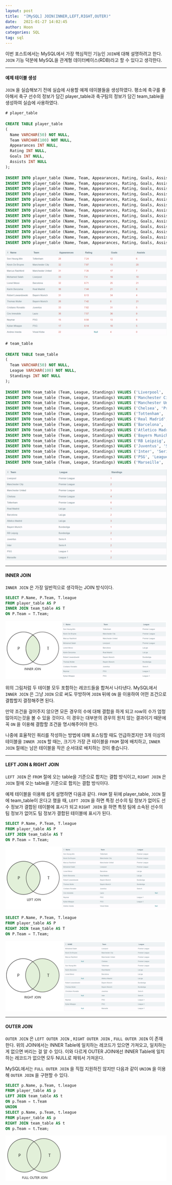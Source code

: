 ```yaml
---
layout: post
title:  "[MySQL] JOIN(INNER,LEFT,RIGHT,OUTER)"
date:   2021-01-27 14:02:45
author: Hoon
categories: SQL
tag: sql
---
```


이번 포스트에서는 MySQL에서 가장 핵심적인 기능인 `JOIN`에 대해 설명하려고 한다. `JOIN` 기능 덕분에 MySQL을 관계형 데이터베이스(RDB)라고 할 수 있다고 생각한다. 

-----

#### 예제  테이블 생성

`JOIN` 을 실습해보기 전에 실습에 사용할 예제 테이블들을 생성하였다. 평소에 축구를 좋아해서 축구 선수의 정보가 담긴 player_table과 축구팀의 정보가 담긴 team_table을 생성하여 실습에 사용하였다.

~~~sql
# player_table

CREATE TABLE player_table
(
  Name VARCHAR(50) NOT NULL,
  Team VARCHAR(100) NOT NULL,
  Appearances INT NULL,
  Rating INT NULL,
  Goals INT NULL,
  Assists INT NULL
);

INSERT INTO player_table (Name, Team, Appearances, Rating, Goals, Assists) VALUES ('Son Heung-Min', 'Tottenham', 28, 7.24, 12, 6);
INSERT INTO player_table (Name, Team, Appearances, Rating, Goals, Assists) VALUES ('Kevin De Bruyne',  'Manchester City', 32, 7.97, 13, 20);
INSERT INTO player_table (Name, Team, Appearances, Rating, Goals, Assists) VALUES ('Marcus Rashford',  'Manchester United', 31, 7.35, 17, 7);
INSERT INTO player_table (Name, Team, Appearances, Rating, Goals, Assists) VALUES ('Mohamed Salah', 'Liverpool', 33, 7.40, 19, 10);
INSERT INTO player_table (Name, Team, Appearances, Rating, Goals, Assists) VALUES ('Lionel Messi', 'Barcelona', 32, 8.71, 25, 21);
INSERT INTO player_table (Name, Team, Appearances, Rating, Goals, Assists) VALUES ('Karim Benzema', 'Real Madrid', 36, 7.44, 21, 8);
INSERT INTO player_table (Name, Team, Appearances, Rating, Goals, Assists) VALUES ('Robert Lewandowski', 'Bayern Munich', 31, 8.13, 34, 4);
INSERT INTO player_table (Name, Team, Appearances, Rating, Goals, Assists) VALUES ('Thomas Muller', 'Bayern Munich', 26, 7.42, 8, 21);
INSERT INTO player_table (Name, Team, Appearances, Rating, Goals, Assists) VALUES ('Cristiano Ronaldo', 'Juventus', 33, 7.82, 31, 5);
INSERT INTO player_table (Name, Team, Appearances, Rating, Goals, Assists) VALUES ('Ciro Immobile', 'Lazio', 36, 7.57, 36, 9);
INSERT INTO player_table (Name, Team, Appearances, Rating, Goals, Assists) VALUES ('Neymar', 'PSG', 15, 8.58, 13, 6);
INSERT INTO player_table (Name, Team, Appearances, Rating, Goals, Assists) VALUES ('Kylian Mbappe', 'PSG', 17, 8.14, 18, 5);
INSERT INTO player_table (Name, Team, Appearances, Rating, Goals, Assists) VALUES ('Andres Iniesta', 'Vissel Kobe', 22, NULL, 4, 0);
~~~

![player_table.PNG](https://github.com/hoon-923/hoon-923.github.io/blob/main/_images/SQL/SQL_%EB%AC%B8%EB%B2%95/JOIN_1/player_table.PNG?raw=true)

~~~sql
# team_table

CREATE TABLE team_table
(
  Team VARCHAR(50) NOT NULL,
  League VARCHAR(100) NOT NULL,
  Standings INT NOT NULL
);

INSERT INTO team_table (Team, League, Standings) VALUES ('Liverpool', 'Premier League', 1);
INSERT INTO team_table (Team, League, Standings) VALUES ('Manchester City', 'Premier League', 2);
INSERT INTO team_table (Team, League, Standings) VALUES ('Manchester United', 'Premier League', 3);
INSERT INTO team_table (Team, League, Standings) VALUES ('Chelsea', 'Premier League', 4);
INSERT INTO team_table (Team, League, Standings) VALUES ('Tottenham', 'Premier League', 6);
INSERT INTO team_table (Team, League, Standings) VALUES ('Real Madrid', 'LaLiga', 1);
INSERT INTO team_table (Team, League, Standings) VALUES ('Barcelona', 'LaLiga', 2);
INSERT INTO team_table (Team, League, Standings) VALUES ('Atletico Madrid', 'LaLiga', 3);
INSERT INTO team_table (Team, League, Standings) VALUES ('Bayern Munich', 'Bundesliga', 1);
INSERT INTO team_table (Team, League, Standings) VALUES ('RB Leipzig', 'Bundesliga', 2);
INSERT INTO team_table (Team, League, Standings) VALUES ('Juventus', 'Serie A', 1);
INSERT INTO team_table (Team, League, Standings) VALUES ('Inter', 'Serie A', 2);
INSERT INTO team_table (Team, League, Standings) VALUES ('PSG', 'League 1', 1);
INSERT INTO team_table (Team, League, Standings) VALUES ('Marseille', 'League 1', 2);
~~~

![team_table.PNG](https://github.com/hoon-923/hoon-923.github.io/blob/main/_images/SQL/SQL_%EB%AC%B8%EB%B2%95/JOIN_1/team_table.PNG?raw=true)

----

#### INNER JOIN

`INNER JOIN` 은 가장 일반적으로 생각하는 JOIN 방식이다. 

~~~sql
SELECT P.Name, P.Team, T.league
FROM player_table AS P
INNER JOIN team_table AS T
ON P.Team = T.Team;
~~~

![INNER_JOIN.PNG](https://github.com/hoon-923/hoon-923.github.io/blob/main/_images/SQL/SQL_%EB%AC%B8%EB%B2%95/JOIN_1/INNER_JOIN.PNG?raw=true)

위의 그림처럼 두 테이블 모두 포함하는 레코드들을 합쳐서 나타낸다. MySQL에서 `INNER JOIN` 은 그냥 `JOIN` 으로 써도 무방하며 `JOIN` 뒤에 `ON` 을 이용하여 어떤 조건으로 결합할지 결정해주면 된다. 

만약 조건을 걸어주지 않으면 모든 경우의 수에 대해 결합을 하게 되고 row의 수가 엄청 많아지는것을 볼 수 있을 것이다. 이 경우는 대부분의 경우의 원치 않는 결과이기 때문에 꼭 `ON` 을 이용해 결합할 조건을 명시해주어야 한다.

나중에 효율적인 쿼리를 작성하는 방법에 대해 포스팅할 때도 언급하겠지만 3개 이상의 테이블을 `INNER JOIN` 할 때는, 크기가 가장 큰 테이블을 `FROM` 절에 배치하고, `INNER JOIN` 절에는 남은 테이블을 작은 순서대로 배치하는 것이 좋습니다.

-----

#### LEFT JOIN & RIGHT JOIN

`LEFT JOIN` 은 `FROM` 절에 오는 table을 기준으로 합치는 결합 방식이고, `RIGHT JOIN` 은 `JOIN` 절에 오는 table을 기준으로 합치는 결합 방식이다.

예제 테이블을 이용해 쉽게 설명하면 다음과 같다. `FROM` 절 뒤에 player_table, `JOIN` 절에 team_table이 온다고 했을 때, `LEFT JOIN` 을 하면 특정 선수의 팀 정보가 없어도 선수 정보가 결합된 테이블에 표시가 되고 `RIGHT JOIN` 을 하면 특정 팀에 소속된 선수의 팀 정보가 없어도 팀 정보가 결합된 테이블에 표시가 된다.

~~~sql
SELECT P.Name, P.Team, T.league
FROM player_table AS P
LEFT JOIN team_table AS T
ON P.Team = T.Team;
~~~

![LEFT_JOIN.PNG](https://github.com/hoon-923/hoon-923.github.io/blob/main/_images/SQL/SQL_%EB%AC%B8%EB%B2%95/JOIN_1/LEFT_JOIN.PNG?raw=true)

~~~sql
SELECT P.Name, P.Team, T.league
FROM player_table AS P
RIGHT JOIN team_table AS T
ON P.Team = T.Team;
~~~

![RIGHT_JOIN.PNG](https://github.com/hoon-923/hoon-923.github.io/blob/main/_images/SQL/SQL_%EB%AC%B8%EB%B2%95/JOIN_1/RIGHT_JOIN.PNG?raw=true)

----

#### OUTER JOIN

`OUTER JOIN` 은 `LEFT OUTER JOIN` , `RIGHT OUTER JOIN` , `FULL OUTER JOIN` 이 존재한다. 위의 JOIN에서는 INNER Table에 일치하는 레코드가 있으면 가져오고, 일치하는게 없으면 버리는 걸 알 수 있다. 이와 다르게 OUTER JOIN에선 INNER Table에 일치하는 레코드가 없으면 모두 NULL로 채워서 가져온다.

MySQL에서는 `FULL OUTER JOIN` 을 직접 지원하진 않지만 다음과 같이 `UNION` 을 이용해 `OUTER JOIN` 을 구현할 수 있다.

~~~sql
SELECT p.Name, p.Team, t.league
FROM player_table AS p
LEFT JOIN team_table AS t
ON p.Team = t.Team
UNION
SELECT p.Name, p.Team, t.league
FROM player_table AS p
RIGHT JOIN team_table AS t
ON p.Team = t.Team;
~~~

![FULL_OUTER_JOIN.PNG](https://github.com/hoon-923/hoon-923.github.io/blob/main/_images/SQL/SQL_%EB%AC%B8%EB%B2%95/JOIN_1/FULL_OUTER_JOIN.PNG?raw=true)

